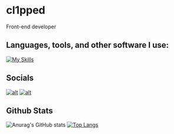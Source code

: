 # cl1pped

Front-end developer

## **Languages, tools, and other software I use:**  
[![My Skills](https://skillicons.dev/icons?i=html,css,js,ts,astro,tailwind,github,vscode,git,npm,firebase&perline=15)](#)

## Socials

<a href="https://discordapp.com/users/979137914464247838">![alt](https://img.shields.io/badge/Discord-5865F2?style=for-the-badge&logo=discord&logoColor=white)</a> <a href="https://youtube.com/@cl1ppedae">![alt](https://img.shields.io/badge/YouTube-FF0000?style=for-the-badge&logo=youtube&logoColor=white)</a>

## Github Stats 

![Anurag's GitHub stats](https://github-readme-stats.vercel.app/api?username=cl1pped&show_icons=true&theme=transparent&border_radius=0&line_height=40) [![Top Langs](https://github-readme-stats.vercel.app/api/top-langs/?username=cl1pped&theme=transparent&border_radius=0)](https://github.com/anuraghazra/github-readme-stats)

